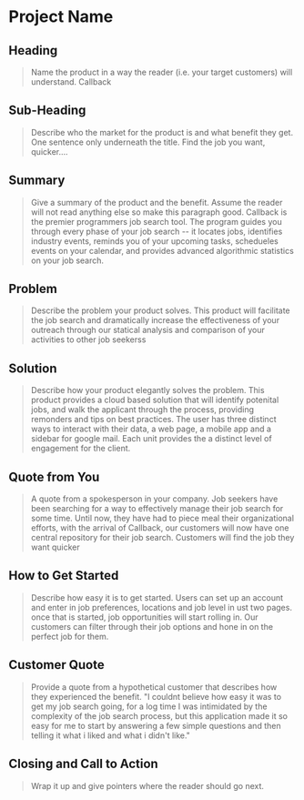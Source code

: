 # Project Name #

<!-- 
> This material was originally posted [here](http://www.quora.com/What-is-Amazons-approach-to-product-development-and-product-management). It is reproduced here for posterities sake.

There is an approach called "working backwards" that is widely used at Amazon. They work backwards from the customer, rather than starting with an idea for a product and trying to bolt customers onto it. While working backwards can be applied to any specific product decision, using this approach is especially important when developing new products or features.

For new initiatives a product manager typically starts by writing an internal press release announcing the finished product. The target audience for the press release is the new/updated product's customers, which can be retail customers or internal users of a tool or technology. Internal press releases are centered around the customer problem, how current solutions (internal or external) fail, and how the new product will blow away existing solutions.

If the benefits listed don't sound very interesting or exciting to customers, then perhaps they're not (and shouldn't be built). Instead, the product manager should keep iterating on the press release until they've come up with benefits that actually sound like benefits. Iterating on a press release is a lot less expensive than iterating on the product itself (and quicker!).

If the press release is more than a page and a half, it is probably too long. Keep it simple. 3-4 sentences for most paragraphs. Cut out the fat. Don't make it into a spec. You can accompany the press release with a FAQ that answers all of the other business or execution questions so the press release can stay focused on what the customer gets. My rule of thumb is that if the press release is hard to write, then the product is probably going to suck. Keep working at it until the outline for each paragraph flows. 

Oh, and I also like to write press-releases in what I call "Oprah-speak" for mainstream consumer products. Imagine you're sitting on Oprah's couch and have just explained the product to her, and then you listen as she explains it to her audience. That's "Oprah-speak", not "Geek-speak".

Once the project moves into development, the press release can be used as a touchstone; a guiding light. The product team can ask themselves, "Are we building what is in the press release?" If they find they're spending time building things that aren't in the press release (overbuilding), they need to ask themselves why. This keeps product development focused on achieving the customer benefits and not building extraneous stuff that takes longer to build, takes resources to maintain, and doesn't provide real customer benefit (at least not enough to warrant inclusion in the press release).
 -->
 
## Heading ##
  > Name the product in a way the reader (i.e. your target customers) will understand.
  Callback

## Sub-Heading ##
  > Describe who the market for the product is and what benefit they get. One sentence only underneath the title.
  Find the job you want,  quicker....
## Summary ##
  > Give a summary of the product and the benefit. Assume the reader will not read anything else so make this paragraph good.
  Callback is the premier programmers job search tool.  The program guides you through every phase of your job search --  it locates jobs,  identifies industry events, reminds you of your upcoming tasks, schedueles events on your calendar, and provides advanced algorithmic statistics on your job search.
## Problem ##
  > Describe the problem your product solves.
  This product will facilitate the job search and dramatically increase the effectiveness of your outreach through our statical analysis and comparison of your activities to other job seekerss
## Solution ##
  > Describe how your product elegantly solves the problem.
  This product provides a cloud based solution that will identify potenital jobs, and walk the applicant through the process, providing remonders and tips on best practices. The user has three distinct ways to interact with their data,  a web page, a mobile app and a sidebar for google mail. Each unit provides the a distinct level of engagement for the client.
## Quote from You ##
  > A quote from a spokesperson in your company.
  Job seekers have been searching for a way to effectively manage their job search for some time.  Until now,  they have had to piece meal their organizational efforts,  with the arrival of Callback,  our customers will now have one central repository for their job search.  Customers will find the job they want quicker
## How to Get Started ##
  > Describe how easy it is to get started.
  Users can set up an account and enter in job preferences, locations and job level in ust two pages.  once that is started,  job opportunities will start rolling in.  Our customers can filter through their job options and hone in on the perfect job for them.
## Customer Quote ##
  > Provide a quote from a hypothetical customer that describes how they experienced the benefit.
 "I couldnt believe how easy it was to get my job search going,  for a log time I was intimidated by the complexity of the job search process,  but this application made it so easy for me to start by answering a few simple questions and then telling it what i liked and what i didn't like."
## Closing and Call to Action ##
  > Wrap it up and give pointers where the reader should go next.

